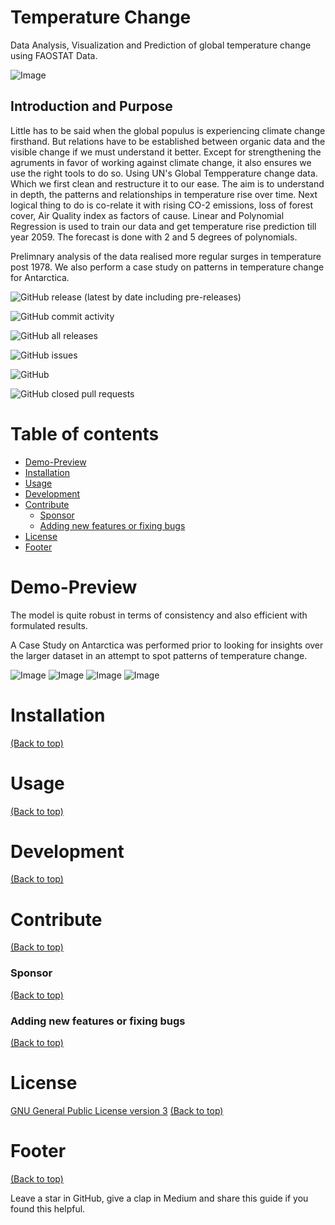 #  Temperature Change
Data Analysis, Visualization and Prediction of global temperature change using FAOSTAT Data.

![Image](https://images.unsplash.com/photo-1584701782188-b44dc2815522?ixid=MXwxMjA3fDB8MHxwaG90by1wYWdlfHx8fGVufDB8fHw%3D&ixlib=rb-1.2.1&auto=format&fit=crop&w=968&q=80)

## Introduction and Purpose

Little has to be said when the global populus is experiencing climate change firsthand. But relations have to be established between organic data and the visible change if we must understand it better. Except for strengthening the agruments in favor of working against climate change, it also ensures we use the right tools to do so. Using UN's Global Tempperature change data. Which we first clean and restructure it to our ease. The aim is to understand in depth, the patterns and relationships in temperature rise over time. Next logical thing to do is co-relate it with rising CO-2 emissions, loss of forest cover, Air Quality index as factors of cause. Linear and Polynomial Regression is used to train our data and get temperature rise prediction till year 2059. The forecast is done with 2 and 5 degrees of polynomials.   

Prelimnary analysis of the data realised more regular surges in temperature post 1978. We also perform a case study on patterns in temperature change for Antarctica.   

<!--The project title should be self explanotory and try not to make it a mouthful. (Although exceptions exist- **awesome-readme-writing-guide-for-open-source-projects** - would have been a cool name)

Add a cover/banner image for your README. **Why?** Because it easily **grabs people's attention** and it **looks cool**(*duh!obviously!*).

The best dimensions for the banner is **1280x650px**. You could also use this for social preview of your repo.

There are endless badges that you could use in your projects. And they do depend on the project. Some of the ones that I commonly use in every projects are given below. 

I use [**Shields IO**](https://shields.io/) for making badges. It is a simple and easy to use tool that you can use for almost all your badge cravings. -->

<!-- Some badges that you could use -->

![GitHub release (latest by date including pre-releases)](https://img.shields.io/github/v/release/navendu-pottekkat/awesome-readme?include_prereleases)

![GitHub commit activity](https://img.shields.io/github/commit-activity/m/pooshansingh/Temperature-Change?style=plastic)

![GitHub all releases](https://img.shields.io/github/downloads/pooshansingh/Temperature-Change/total?style=plastic)

![GitHub issues](https://img.shields.io/github/issues-raw/pooshansingh/Temperature-Change?style=plastic)

![GitHub](https://img.shields.io/github/license/pooshansingh/Temperature-Change?style=plastic)


![GitHub closed pull requests](https://img.shields.io/github/issues-pr-closed/pooshansingh/Temperature-Change)

# Table of contents

<!-- After you have introduced your project, it is a good idea to add a **Table of contents** or **TOC** as **cool** people say it. This would make it easier for people to navigate through your README and find exactly what they are looking for.

Here is a sample TOC(*wow! such cool!*) that is actually the TOC for this README. -->

- [Demo-Preview](#demo-preview)
- [Installation](#installation)
- [Usage](#usage)
- [Development](#development)
- [Contribute](#contribute)
    - [Sponsor](#sponsor)
    - [Adding new features or fixing bugs](#adding-new-features-or-fixing-bugs)
- [License](#license)
- [Footer](#footer)


# Demo-Preview

The model is quite robust in terms of consistency and also efficient with formulated results. 

A Case Study on Antarctica was performed prior to looking for insights over the larger dataset in an attempt to spot patterns of temperature change.

![Image](https://drive.google.com/uc?export=view&id=1i9956IxiKa6rsmQBwK3DXF-9vOz7DM3Y) 
![Image](https://drive.google.com/uc?export=view&id=11_hUJlWAj6wJYHr4iPqbwwCT0_n1wtAS)
![Image](https://drive.google.com/uc?export=view&id=1hbpDvkBEAY9OAJwRJ1rackt5UJD6uGw5) 
![Image](https://drive.google.com/uc?export=view&id=1yHrthLmZzMvkyY8Y_ZdjNfRPjriwtDMg) 


<!-- Add a demo for your project -->

<!-- After you have written about your project, it is a good idea to have a demo/preview(**video/gif/screenshots** are good options) of your project so that people can know what to expect in your project. You could also add the demo in the previous section with the product description.

Here is a random GIF as a placeholder.

![Random GIF](https://media.giphy.com/media/ZVik7pBtu9dNS/giphy.gif) -->

# Installation
[(Back to top)](#table-of-contents)

<!-- *You might have noticed the **Back to top** button(if not, please notice, it's right there!). This is a good idea because it makes your README **easy to navigate.*** 

The first one should be how to install(how to generally use your project or set-up for editing in their machine).

This should give the users a concrete idea with instructions on how they can use your project repo with all the steps.

Following this steps, **they should be able to run this in their device.**

A method I use is after completing the README, I go through the instructions from scratch and check if it is working. -->

<!-- Here is a sample instruction:

To use this project, first clone the repo on your device using the command below:

```git init```

```git clone https://github.com/navendu-pottekkat/nsfw-filter.git``` -->

# Usage
[(Back to top)](#table-of-contents)

<!-- This is optional and it is used to give the user info on how to use the project after installation. This could be added in the Installation section also. -->

# Development
[(Back to top)](#table-of-contents)

<!-- This is the place where you give instructions to developers on how to modify the code.

You could give **instructions in depth** of **how the code works** and how everything is put together.

You could also give specific instructions to how they can setup their development environment.

Ideally, you should keep the README simple. If you need to add more complex explanations, use a wiki. Check out [this wiki](https://github.com/navendu-pottekkat/nsfw-filter/wiki) for inspiration. -->

# Contribute
[(Back to top)](#table-of-contents)

<!-- This is where you can let people know how they can **contribute** to your project. Some of the ways are given below.

Also this shows how you can add subsections within a section. -->

### Sponsor
[(Back to top)](#table-of-contents)

<!-- Your project is gaining traction and it is being used by thousands of people(***with this README there will be even more***). Now it would be a good time to look for people or organisations to sponsor your project. This could be because you are not generating any revenue from your project and you require money for keeping the project alive.

You could add how people can sponsor your project in this section. Add your patreon or GitHub sponsor link here for easy access.

A good idea is to also display the sponsors with their organisation logos or badges to show them your love!(*Someday I will get a sponsor and I can show my love*) -->

### Adding new features or fixing bugs
[(Back to top)](#table-of-contents)

<!-- This is to give people an idea how they can raise issues or feature requests in your projects. 

You could also give guidelines for submitting and issue or a pull request to your project.

Personally and by standard, you should use a [issue template](https://github.com/navendu-pottekkat/nsfw-filter/blob/master/ISSUE_TEMPLATE.md) and a [pull request template](https://github.com/navendu-pottekkat/nsfw-filter/blob/master/PULL_REQ_TEMPLATE.md)(click for examples) so that when a user opens a new issue they could easily format it as per your project guidelines.

You could also add contact details for people to get in touch with you regarding your project. -->

# License

[GNU General Public License version 3](https://opensource.org/licenses/GPL-3.0)
[(Back to top)](#table-of-contents)


<!-- Adding the license to README is a good practice so that people can easily refer to it.

Make sure you have added a LICENSE file in your project folder. **Shortcut:** Click add new file in your root of your repo in GitHub > Set file name to LICENSE > GitHub shows LICENSE templates > Choose the one that best suits your project!

I personally add the name of the license and provide a link to it like below. -->


# Footer
[(Back to top)](#table-of-contents)

<!-- Let's also add a footer because I love footers and also you **can** use this to convey important info.

Let's make it an image because by now you have realised that multimedia in images == cool(*please notice the subtle programming joke). -->

Leave a star in GitHub, give a clap in Medium and share this guide if you found this helpful.

<!-- Add the footer here -->

<!-- ![Footer](https://github.com/navendu-pottekkat/awesome-readme/blob/master/fooooooter.png) -->
